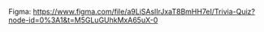 



Figma: https://www.figma.com/file/a9LiSAslIrJxaT8BmHH7eI/Trivia-Quiz?node-id=0%3A1&t=M5GLuGUhkMxA65uX-0